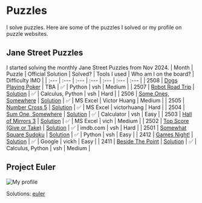 # Puzzles
I solve puzzles. Here are some of the puzzles I solved or my profile on puzzle websites.

## Jane Street Puzzles
I started solving the monthly Jane Street Puzzles from Nov 2024.
| Month | Puzzle | Official Solution | Solved? | Tools I used | Who am I on the board? | Difficulty IMO |
| :--- | :--- | :--- | :--- | :--- | :--- | :--- |
| 2508 | [Dogs Playing Poker](https://www.janestreet.com/puzzles/dogs-playing-poker-index/) | TBA | :white_check_mark: | Python | vsh | Medium |
| 2507 | [Robot Road Trip](https://www.janestreet.com/puzzles/robot-road-trip-index/) | [Solution](https://www.janestreet.com/puzzles/robot-road-trip-solution/) | :white_check_mark: | Calculus, Python | vsh | Hard |
| 2506 | [Some Ones, Somewhere](https://www.janestreet.com/puzzles/some-ones-somewhere-index/) | [Solution](https://www.janestreet.com/puzzles/some-ones-somewhere-solution/) | :white_check_mark: | MS Excel | Victor Huang | Medium |
| 2505 | [Number Cross 5](https://www.janestreet.com/puzzles/number-cross-5-index/) | [Solution](https://www.janestreet.com/puzzles/number-cross-5-solution/) | :white_check_mark: | MS Excel | victorhuang | Hard |
| 2504 | [Sum One, Somewhere](https://www.janestreet.com/puzzles/sum-one-somewhere-index/) | [Solution](https://www.janestreet.com/puzzles/sum-one-somewhere-solution/) | :white_check_mark: | Calculator | vsh | Easy |
| 2503 | [Hall of Mirrors 3](https://www.janestreet.com/puzzles/hall-of-mirrors-3-index/) | [Solution](https://www.janestreet.com/puzzles/hall-of-mirrors-3-solution/) | :white_check_mark: | MS Excel | vich | Medium |
| 2502 | [Top Score (Give or Take)](https://www.janestreet.com/puzzles/top-score-give-or-take-index/) | [Solution](https://www.janestreet.com/puzzles/top-score-give-or-take-solution/) | :white_check_mark: | imdb.com | vsh | Hard |
| 2501 | [Somewhat Square Sudoku](https://www.janestreet.com/puzzles/somewhat-square-sudoku-index/) | [Solution](https://www.janestreet.com/puzzles/somewhat-square-sudoku-solution/) | :white_check_mark: | Python | vsh | Easy |
| 2412 | [Games Night!](https://www.janestreet.com/puzzles/games-night-index/) | [Solution](https://www.janestreet.com/puzzles/games-night-solution/) | :white_check_mark: | Google | vickh | Easy |
| 2411 | [Beside The Point](https://www.janestreet.com/puzzles/beside-the-point-index/) | [Solution](https://www.janestreet.com/puzzles/beside-the-point-solution/) | :white_check_mark: | Calculus, Python | vsh | Medium |

## Project Euler
![My profile](https://projecteuler.net/profile/vicw0ng.png)

Solutions: [euler](/euler)
